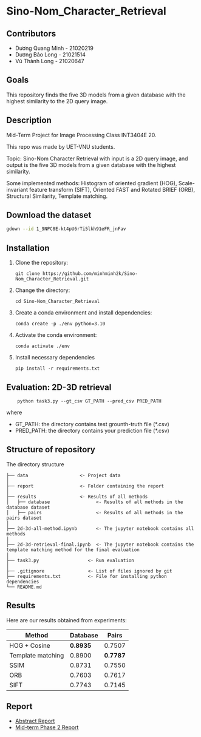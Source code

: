 # Sino-Nom_Character_Retrieval

## Contributors

- Dương Quang Minh - 21020219
- Dương Bảo Long - 21021514
- Vũ Thành Long - 21020647

## Goals

This repository finds the five 3D models from a given database with the highest similarity to the 2D query image.

## Description

Mid-Term Project for Image Processing Class INT3404E 20.

This repo was made by UET-VNU students.

Topic: Sino-Nom Character Retrieval with input is a 2D query image, and output is the five 3D models from a given database with the highest similarity.

Some implemented methods: Histogram of oriented gradient (HOG), Scale-invariant feature transform (SIFT), Oriented FAST and Rotated BRIEF (ORB), Structural Similarity, Template matching.

## Download the dataset

```bash
gdown --id 1_9NPC8E-kt4pU6rTi5lkh91eFR_jnFav
```

## Installation

1. Clone the repository:

   ```
   git clone https://github.com/minhminh2k/Sino-Nom_Character_Retrieval.git
   ```

2. Change the directory:

   ```
   cd Sino-Nom_Character_Retrieval
   ```

3. Create a conda environment and install dependencies:

   ```
   conda create -p ./env python=3.10
   ```

4. Activate the conda environment:

   ```
   conda activate ./env
   ```

5. Install necessary dependencies

   ```
   pip install -r requirements.txt
   ```

## Evaluation: 2D-3D retrieval

```
    python task3.py --gt_csv GT_PATH --pred_csv PRED_PATH
```

where

- GT_PATH: the directory contains test grounth-truth file (\*.csv)
- PRED_PATH: the directory contains your prediction file (\*.csv)

## Structure of repository

The directory structure

```
├── data                   <- Project data
│
├── report                 <- Folder containing the report
│
├── results                <- Results of all methods
│   ├── database                 <- Results of all methods in the database dataset
│   ├── pairs                    <- Results of all methods in the pairs dataset
│
├── 2d-3d-all-method.ipynb       <- The jupyter notebook contains all methods
│
├── 2d-3d-retrieval-final.ipynb  <- The jupyter notebook contains the template matching method for the final evaluation
│
├── task3.py                  <- Run evaluation
│
├── .gitignore                <- List of files ignored by git
├── requirements.txt          <- File for installing python dependencies
└── README.md
```

## Results

Here are our results obtained from experiments:

| Method            | Database   | Pairs      |
| ----------------- | ---------- | ---------- |
| HOG + Cosine      | **0.8935** | 0.7507     |
| Template matching | 0.8900     | **0.7787** |
| SSIM              | 0.8731     | 0.7550     |
| ORB               | 0.7603     | 0.7617     |
| SIFT              | 0.7743     | 0.7145     |

## Report

- [Abstract Report](report/Mid_term_Phase_2_Image_Processing_group11.pdf)
- [Mid-term Phase 2 Report](report/Mid_term_Phase_2_Image_Processing_group11.pdf)
